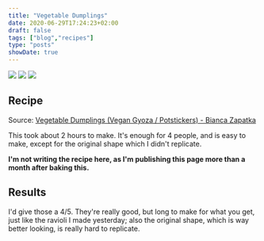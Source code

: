 ```yaml
---
title: "Vegetable Dumplings"
date: 2020-06-29T17:24:23+02:00
draft: false
tags: ["blog","recipes"]
type: "posts"
showDate: true
---
```


[![](/assets/minified/IMG_20200629_210642.jpg)](/assets/IMG_20200629_210642.jpg)
[![](/assets/minified/IMG_20200629_205721.jpg)](/assets/IMG_20200629_205721.jpg)
[![](/assets/minified/IMG_20200629_203214.jpg)](/assets/IMG_20200629_203214.jpg)

## Recipe

Source: [Vegetable Dumplings (Vegan Gyoza / Potstickers) - Bianca Zapatka](https://biancazapatka.com/en/vegetable-dumplings-vegan-gyoza/#wprm-recipe-container-15016)

This took about 2 hours to make. It's enough for 4 people, and is easy to make, except for the original shape which I didn't replicate.

**I'm not writing the recipe here, as I'm publishing this page more than a month after baking this.**

## Results

I'd give those a 4/5. They're really good, but long to make for what you get, just like the ravioli I made yesterday; also the original shape, which is way better looking, is really hard to replicate.
